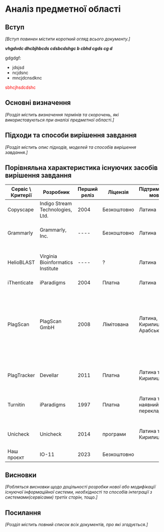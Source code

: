 # Аналіз предметної області

## Вступ

*[Вступ повинен містити короткий огляд всього документу.]*
 
 ***vhgdvdc dhcbjhbcds cdsbcdshgc b cbhd cgds cg d***

 gdgdgf:
 - jdsjsd
 - ncjdsnc
 - mncjdcnsdknc

<span style="color:red"> sbhcjhsdcdshc </span>

## Основні визначення

*[Розділ містить визначення термінів та скорочень, які використовуються при аналізі предметної області.]*

## Підходи та способи вирішення завдання

*[Розділ містить опис підходів, моделей та способів вирішення завдання.]*

## Порівняльна характеристика існуючих засобів вирішення завдання

| Сервіс \ Критерії  | Розробник                         | Перший реліз | Ліцензія    | Підтримувані мови             | Помітки
|--------------------|-----------------------------------|--------------|-------------|-------------------------------|-----------------------------
| Copyscape          | Indigo Stream Technologies, Ltd.  | 2004         | Безкоштовно | Латина                        | Орієнтований на менеджерів сайтів
| Grammarly          | Grammarly, Inc.                   | ----         | Безкоштовно | Латина                        | Перевіряє базу даних ProQuest і (публічні) веб-сторінки.                      |
| HelioBLAST         | Virginia Bioinformatics Institute | ----         | ?           | Латина                        | Подання обмежено 1000 слів. Перевірка анотації та заголовків у Medline/PubMed.|
| iThenticate        | iParadigms                        | 2004         | Платна      | Латина                        | -----
| PlagScan           | PlagScan GmbH                     | 2008         | Лімітована  | Латина, Кирилиця та Арабська  | Подання перевіряються на відповідність (загальнодоступним) онлайн-документам, (приватному) спільному репозиторію та власному (приватному) репозиторію користувача. |
| PlagTracker        | Devellar                          | 2011         | Платна      | Латина та Кирилиця            | Портал Plagiats оцінив як «Некорисний для академічних цілей».| 
| Turnitin           | iParadigms                        | 1997         | Платна      | Латина та наявний переклад    | Автоматично зберігає завантажені тексти (надіслані на перевірку) у власній базі даних. | 
| Unicheck           | Unicheck                          | 2014         | програми    | Латина та Кирилиця            | Ціна «за сторінку» базується на 137,5 слів на номінальну сторінку.|
| Наш проєкт         | ІО-11                             | 2023         | Безкоштовно |                               | Розробка студентів групи ІО-11. |

## Висновки

*[Робляться висновки щодо доцільності розробки нової або модифікації існуючої інформаційної системи, необхідності та способів інтеграції з системами(сервісами) третіх сторін, тощо.]*

## Посилання

*[Розділ містить повний список всіх документів, про які згадується.]*
